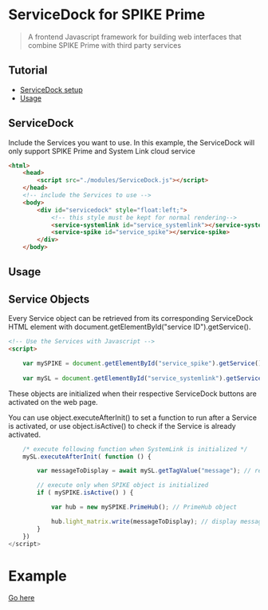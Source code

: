 # ServiceDock for SPIKE Prime

> A frontend Javascript framework for building web interfaces that combine SPIKE Prime with third party services

## Tutorial
- [ServiceDock setup](#ServiceDock)
- [Usage](#Usage)

## ServiceDock
Include the Services you want to use. In this example, the ServiceDock will only support SPIKE Prime and System Link cloud service
```html
<html>
    <head>
        <script src="./modules/ServiceDock.js"></script>
    </head>
    <!-- include the Services to use -->
    <body>
        <div id="servicedock" style="float:left;">
            <!-- this style must be kept for normal rendering-->
            <service-systemlink id="service_systemlink"></service-systemlink>
            <service-spike id="service_spike"></service-spike>
        </div>
    </body>
```

## Usage

## Service Objects
Every Service object can be retrieved from its corresponding ServiceDock HTML element with document.getElementById("service ID").getService().

```html
<!-- Use the Services with Javascript -->
<script>

    var mySPIKE = document.getElementById("service_spike").getService(); // a SPIKE object
    
    var mySL = document.getElementById("service_systemlink").getService(); // SystemLink cloud object
```


These objects are initialized when their respective ServiceDock buttons are activated on the web page.

You can use object.executeAfterInit() to set a function to run after a Service is activated, or use object.isActive() to check if the Service is already activated.

```js
    /* execute following function when SystemLink is initialized */
    mySL.executeAfterInit( function () {

        var messageToDisplay = await mySL.getTagValue("message"); // retrieve "message" tag from cloud

        // execute only when SPIKE object is initialized
        if ( mySPIKE.isActive() ) {

            var hub = new mySPIKE.PrimeHub(); // PrimeHub object

            hub.light_matrix.write(messageToDisplay); // display message on Prime hub
        }
    })
</script>
```
# Example
[Go here](servicedock_displayText.html)